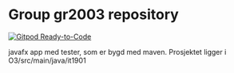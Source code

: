# Group gr2003 repository

[![Gitpod Ready-to-Code](https://img.shields.io/badge/Gitpod-Ready--to--Code-blue?logo=gitpod)](https://gitpod.idi.ntnu.no/#https://gitlab.stud.idi.ntnu.no/it1901/groups-2020/gr2003/gr2003) 

javafx app med tester, som er bygd med maven. Prosjektet ligger i O3/src/main/java/it1901
